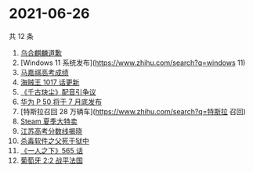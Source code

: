 # 2021-06-26

共 12 条

<!-- BEGIN -->
<!-- 最后更新时间 Sat Jun 26 2021 17:07:12 GMT+0800 (China Standard Time) -->

1. [乌合麒麟道歉](https://www.zhihu.com/search?q=乌合麒麟)
2. [Windows 11 系统发布](https://www.zhihu.com/search?q=windows 11)
3. [马嘉祺高考成绩](https://www.zhihu.com/search?q=马嘉祺高考)
4. [海贼王 1017 话更新](https://www.zhihu.com/search?q=海贼王)
5. [《千古玦尘》配音引争议](https://www.zhihu.com/search?q=千古玦尘配音)
6. [华为 P 50 将于 7 月底发布](https://www.zhihu.com/search?q=华为p50)
7. [特斯拉召回 28 万辆车](https://www.zhihu.com/search?q=特斯拉 召回)
8. [Steam 夏季大特卖](https://www.zhihu.com/search?q=Steam)
9. [江苏高考分数线揭晓](https://www.zhihu.com/search?q=江西高考)
10. [杀毒软件之父死于狱中](https://www.zhihu.com/search?q=杀毒软件之父)
11. [《一人之下》565 话](https://www.zhihu.com/search?q=一人之下)
12. [葡萄牙 2:2 战平法国](https://www.zhihu.com/search?q=葡萄牙队)

<!-- END -->
